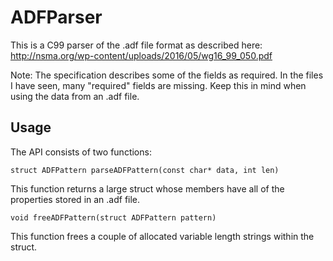 # ADFParser

This is a C99 parser of the .adf file format as described here: http://nsma.org/wp-content/uploads/2016/05/wg16_99_050.pdf

Note: The specification describes some of the fields as required. In the files I have seen, many "required" fields are missing. Keep this in mind when using the data from an .adf file.

## Usage

The API consists of two functions:

    struct ADFPattern parseADFPattern(const char* data, int len)
  This function returns a large struct whose members have all of the properties stored in an .adf file.
  
    void freeADFPattern(struct ADFPattern pattern)
  This function frees a couple of allocated variable length strings within the struct.
 
